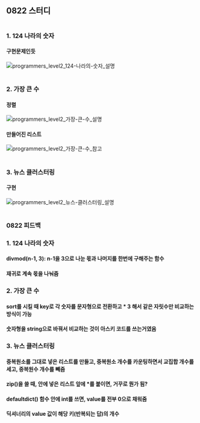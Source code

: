 ## 0822 스터디
#
### 1. 124 나라의 숫자 
#### 구현문제인듯
![programmers_level2_124-나라의-숫자_설명](https://user-images.githubusercontent.com/69744314/185778369-9fda40e7-7f38-4efe-b36b-3ac61b5d0706.jpg)

#
### 2. 가장 큰 수
#### 정렬
![programmers_level2_가장-큰-수_설명](https://user-images.githubusercontent.com/69744314/185778371-4ec0e0e3-e221-4fef-9306-eab6d30a135e.png)
#### 만들어진 리스트
![programmers_level2_가장-큰-수_참고](https://user-images.githubusercontent.com/69744314/185778372-17823d74-f433-469f-a3f5-e41a791acc48.png)

#
### 3. 뉴스 클러스터링
#### 구현
![programmers_level2_뉴스-클러스터링_설명](https://user-images.githubusercontent.com/69744314/185778373-5bdd8b6f-fce6-4a30-bf2f-6ead84b119d2.jpg)

#

### 0822 피드백
### 1. 124 나라의 숫자
#### divmod(n-1, 3): n-1을 3으로 나눈 몫과 나머지를 한번에 구해주는 함수
#### 재귀로 계속 몫을 나눠줌

###

### 2. 가장 큰 수
#### sort를 시킬 때 key로 각 숫자를 문자형으로 전환하고 * 3 해서 같은 자릿수만 비교하는 방식이 가능
#### 숫자형을 string으로 바꿔서 비교하는 것이 아스키 코드를 쓰는거였음

###

### 3. 뉴스 클러스터링
#### 중복원소를 그대로 넣은 리스트를 만들고, 중복원소 개수를 카운팅하면서 교집합 개수를 세고, 중복원수 개수를 빼줌
#### zip()을 쓸 때, 안에 넣은 리스트 앞에 *를 붙이면, 거꾸로 뭔가 됨?
#### defaultdict() 함수 안에 int를 쓰면, value를 전부 0으로 채워줌
#### 딕셔너리의 value 값이 해당 키(반복되는 답)의 개수
